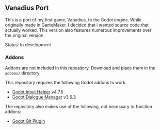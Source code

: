 ## Vanadius Port

This is a port of my first game, Vanadius, to the Godot engine. While originally made in GameMaker, I decided that I wanted source code that actually worked. This version also features numerous improvements over the original version.

Status: In development


### Addons

Addons are not included in this repository. Download and place them in the `addons/` directory

This repository requires the following Godot addons to work:

* [Godot Input Helper](https://github.com/nathanhoad/godot_input_helper) v4.7.0
* [Godot Dialogue Manager](https://github.com/nathanhoad/godot_dialogue_manager) v3.6.3

The repository also makes use of the following, not necessary to function addons:

* [Godot Git Plugin](https://godotengine.org/asset-library/asset/1581)
